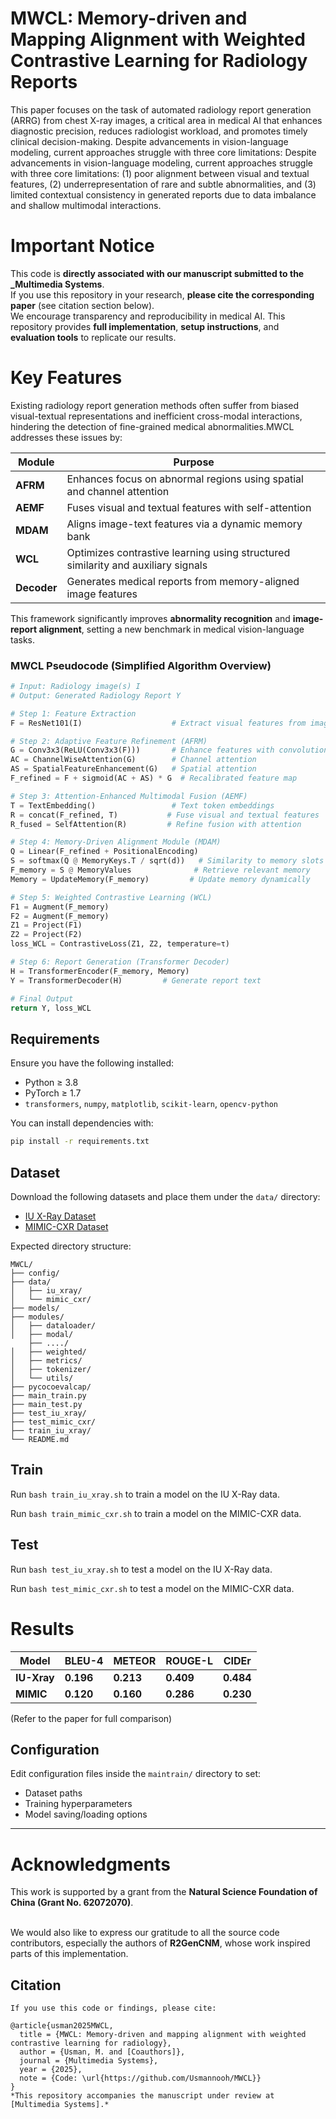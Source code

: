 # MWCL: Memory-driven and Mapping Alignment with Weighted Contrastive Learning for Radiology Reports
This paper focuses on the task of automated radiology report generation (ARRG) from chest X-ray images, a critical area in medical AI that enhances diagnostic precision, reduces radiologist workload, and promotes timely clinical decision-making. Despite advancements in vision-language modeling, current approaches struggle with three core limitations: Despite advancements in vision-language modeling, current approaches struggle with three core limitations: (1) poor alignment between visual and textual features, (2) underrepresentation of rare and subtle abnormalities, and (3) limited contextual consistency in generated reports due to data imbalance and shallow multimodal interactions.


#  Important Notice

 This code is **directly associated with our manuscript submitted to the _Multimedia Systems**.  
If you use this repository in your research, **please cite the corresponding paper** (see citation section below).  
We encourage transparency and reproducibility in medical AI. This repository provides **full implementation**, **setup instructions**, and **evaluation tools** to replicate our results.

#  Key Features
Existing radiology report generation methods often suffer from biased visual-textual representations and inefficient cross-modal interactions, hindering the detection of fine-grained medical abnormalities.MWCL addresses these issues by: 

| Module      | Purpose                                                                          |
| ----------- | -------------------------------------------------------------------------------- |
| **AFRM**    | Enhances focus on abnormal regions using spatial and channel attention           |
| **AEMF**    | Fuses visual and textual features with self-attention                            |
| **MDAM**    | Aligns image-text features via a dynamic memory bank                             |
| **WCL**     | Optimizes contrastive learning using structured similarity and auxiliary signals |
| **Decoder** | Generates medical reports from memory-aligned image features                     |

This framework significantly improves **abnormality recognition** and **image-report alignment**, setting a new benchmark in medical vision-language tasks.
###  MWCL Pseudocode (Simplified Algorithm Overview)

```python
# Input: Radiology image(s) I
# Output: Generated Radiology Report Y

# Step 1: Feature Extraction
F = ResNet101(I)                    # Extract visual features from image

# Step 2: Adaptive Feature Refinement (AFRM)
G = Conv3x3(ReLU(Conv3x3(F)))       # Enhance features with convolution
AC = ChannelWiseAttention(G)        # Channel attention
AS = SpatialFeatureEnhancement(G)   # Spatial attention
F_refined = F + sigmoid(AC + AS) * G  # Recalibrated feature map

# Step 3: Attention-Enhanced Multimodal Fusion (AEMF)
T = TextEmbedding()                 # Text token embeddings
R = concat(F_refined, T)           # Fuse visual and textual features
R_fused = SelfAttention(R)         # Refine fusion with attention

# Step 4: Memory-Driven Alignment Module (MDAM)
Q = Linear(F_refined + PositionalEncoding)
S = softmax(Q @ MemoryKeys.T / sqrt(d))   # Similarity to memory slots
F_memory = S @ MemoryValues              # Retrieve relevant memory
Memory = UpdateMemory(F_memory)         # Update memory dynamically

# Step 5: Weighted Contrastive Learning (WCL)
F1 = Augment(F_memory)
F2 = Augment(F_memory)
Z1 = Project(F1)
Z2 = Project(F2)
loss_WCL = ContrastiveLoss(Z1, Z2, temperature=τ)

# Step 6: Report Generation (Transformer Decoder)
H = TransformerEncoder(F_memory, Memory)
Y = TransformerDecoder(H)         # Generate report text

# Final Output
return Y, loss_WCL
```
##  Requirements
Ensure you have the following installed:
- Python ≥ 3.8  
- PyTorch ≥ 1.7  
- `transformers`, `numpy`, `matplotlib`, `scikit-learn`, `opencv-python`

You can install dependencies with:

```bash
pip install -r requirements.txt
```
  ##  Dataset

Download the following datasets and place them under the `data/` directory:

* [IU X-Ray Dataset](https://iuhealth.org/find-medical-services/x-rays)
* [MIMIC-CXR Dataset](https://physionet.org/content/mimic-cxr-jpg/2.0.0/)

Expected directory structure:

```
MWCL/
├── config/
├── data/
│   ├── iu_xray/
│   └── mimic_cxr/
├── models/
├── modules/
│   ├── dataloader/
│   ├── modal/
    ├── ..../
│   ├── weighted/
│   ├── metrics/
│   ├── tokenizer/
│   └── utils/
├── pycocoevalcap/
├── main_train.py
├── main_test.py
├── test_iu_xray/
├── test_mimic_cxr/
├── train_iu_xray/
└── README.md

```
## Train

Run `bash train_iu_xray.sh` to train a model on the IU X-Ray data.

Run `bash train_mimic_cxr.sh` to train a model on the MIMIC-CXR data.

## Test

Run `bash test_iu_xray.sh` to test a model on the IU X-Ray data.

Run `bash test_mimic_cxr.sh` to test a model on the MIMIC-CXR data.
# Results
| Model    | BLEU-4    | METEOR    | ROUGE-L   | CIDEr     |
| -------- | --------- | --------- | --------- | --------- |
| **IU-Xray** | **0.196** | **0.213** | **0.409** | **0.484** |
| **MIMIC** | **0.120** | **0.160** | **0.286** | **0.230** |

(Refer to the paper for full comparison)

##  Configuration

Edit configuration files inside the `maintrain/` directory to set:

* Dataset paths
* Training hyperparameters
* Model saving/loading options

---

# Acknowledgments

This work is supported by a grant from the **Natural Science Foundation of China (Grant No. 62072070)**.  <br><br>

We would also like to express our gratitude to all the source code contributors, especially the authors of **R2GenCNM**, whose work inspired parts of this implementation.


## Citation 
```
If you use this code or findings, please cite:  

@article{usman2025MWCL,  
  title = {MWCL: Memory-driven and mapping alignment with weighted contrastive learning for radiology},  
  author = {Usman, M. and [Coauthors]},  
  journal = {Multimedia Systems},  
  year = {2025},    
  note = {Code: \url{https://github.com/Usmannooh/MWCL}}  
}
*This repository accompanies the manuscript under review at [Multimedia Systems].*

```
